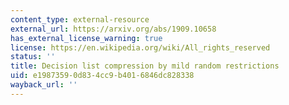 ```yaml
---
content_type: external-resource
external_url: https://arxiv.org/abs/1909.10658
has_external_license_warning: true
license: https://en.wikipedia.org/wiki/All_rights_reserved
status: ''
title: Decision list compression by mild random restrictions
uid: e1987359-0d83-4cc9-b401-6846dc828338
wayback_url: ''
---
```

